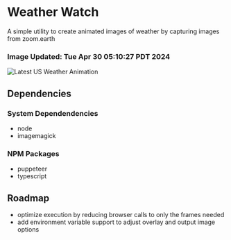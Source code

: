 # Weather Watch

A simple utility to create animated images of weather by capturing images from zoom.earth

### Image Updated: Tue Apr 30 05:10:27 PDT 2024

![Latest US Weather Animation](animations/2024-04-30.webp)

## Dependencies
### System Dependendencies
* node
* imagemagick
### NPM Packages
* puppeteer
* typescript

## Roadmap
* optimize execution by reducing browser calls to only the frames needed
* add environment variable support to adjust overlay and output image options
